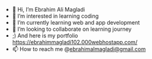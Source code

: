 - 👋 Hi, I’m Ebrahim Ali Magladi
- 👀 I’m interested in learning coding
- 🌱 I’m currently learning web and app development
- 💞️ I’m looking to collaborate on learning journey
- ;) And here is my portfolio https://ebrahimmagladi102.000webhostapp.com/
- 📫 How to reach me @ebrahimalmagladi@gmail.com

<!---
ebrahimAli77/ebrahimAli77 is a ✨ special ✨ repository because its `README.md` (this file) appears on your GitHub profile.
You can click the Preview link to take a look at your changes.
--->
